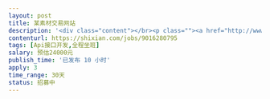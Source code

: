 ```yaml
---                
layout: post       
title: 某素材交易网站           
description: '<div class="content"></br><p class=""><a href="http://www.123rf.com.cn/" rel="nofollow" target="_blank">http://www.123rf.com.cn/</a></br><br/>网站开发，后端研发。</br><br/>素材库、订单、交易。</br><br/>第三方支付。</br><br/>要求坐班，按人天付费，每周几天可以协商。</br><br/>要求高级php工程师，懂架构、研发熟练，对品质有要求。</br></p></br></div>'     
contenturl: https://shixian.com/jobs/9016280795      
tags: [Api接口开发,全程坐班]            
salary: 预估24000元          
publish_time: '已发布 10 小时'         
apply: 3                   
time_range: 30天              
status: 招募中                  
---                 
```

